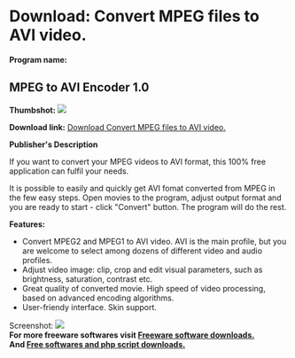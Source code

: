 # Download: Convert MPEG files to AVI video.

**Program name:**

## MPEG to AVI Encoder 1.0

  
**Thumbshot:** ![](http://www.freewarefiles.com/screenshot/mpeg2aviencdr_md.jpg)   
  
**Download link:** [Download Convert MPEG files to AVI video.](http://freesoftwares.boysofts.com/MPEG-to-AVI-Encoder_program_74245.html)  
  


**Publisher's Description**  
  


If you want to convert your MPEG videos to AVI format, this 100% free application can fulfil your needs. 

It is possible to easily and quickly get AVI fomat converted from MPEG in the few easy steps. Open movies to the program, adjust output format and you are ready to start - click "Convert" button. The program will do the rest.

**Features:**

  * Convert MPEG2 and MPEG1 to AVI video. AVI is the main profile, but you are welcome to select among dozens of different video and audio profiles. 
  * Adjust video image: clip, crop and edit visual parameters, such as brightness, saturation, contrast etc. 
  * Great quality of converted movie. High speed of video processing, based on advanced encoding algorithms. 
  * User-friendy interface. Skin support. 

  
  
Screenshot: ![](http://www.freewarefiles.com/screenshot/mpeg2aviencdr.jpg)   
**For more freeware softwares visit [Freeware software downloads.](http://freesoftwares.boysofts.com/)**   
**And [Free softwares and php script downloads.](http://www.boysofts.com/)**
